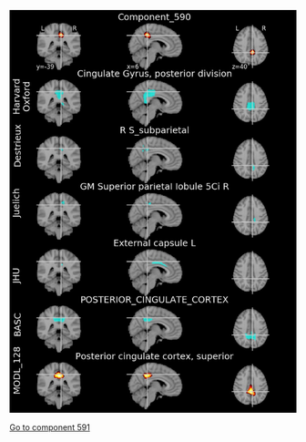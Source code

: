 


![590](preliminary/590.jpg "Component 590")

[Go to component 591](https://parietal-inria.github.io/MODL_atlas/1024/591 "Component 591")